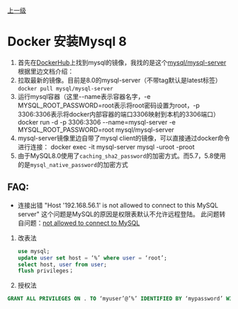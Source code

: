 [上一级](../README.md)

# Docker 安装Mysql 8

1. 首先在[DockerHub](https://hub.docker.com)上找到mysql的镜像，我找的是这个[mysql/mysql-server](https://hub.docker.com/r/mysql/mysql-server/)
根据里边文档介绍：
2. 拉取最新的镜像。目前是8.0的mysql-server（不带tag默认是latest标签）
    ```docker pull mysql/mysql-server```
3. 运行mysql容器（这里--name表示容器名字，-e MYSQL_ROOT_PASSWORD=root表示将root密码设置为root，-p 3306:3306表示将docker内部容器的端口3306映射到本机的3306端口）
    docker run -d -p 3306:3306 --name=mysql-server -e MYSQL_ROOT_PASSWORD=root mysql/mysql-server
4. mysql-server镜像里边自带了mysql client的镜像，可以直接通过docker命令进行连接：
    docker exec -it mysql-server mysql -uroot -proot
5. 由于MySQL8.0使用了`caching_sha2_password`的加密方式。而5.7，5.8使用的是`mysql_native_password`的加密方式

## FAQ:
- 连接出错 "Host '192.168.56.1' is not allowed to connect to this MySQL server"
这个问题是MySQL的原因是权限表默认不允许远程登陆。
此问题转自问题：[not allowed to connect to MySQL](https://blog.csdn.net/ei__nino/article/details/25069391)
1. 改表法
    ```SQL
    use mysql;
    update user set host = ‘%’ where user = ‘root’;
    select host, user from user;
    flush privileges；
    ```
2. 授权法  
```SQL
GRANT ALL PRIVILEGES ON . TO ‘myuser’@’%’ IDENTIFIED BY ‘mypassword’ WITH GRANT OPTION; 
```
